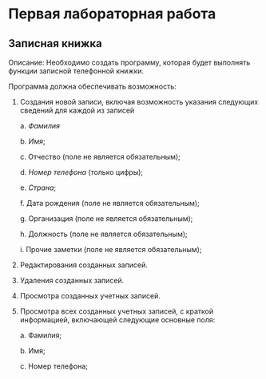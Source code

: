 # Первая лабораторная работа
## **Записная книжка**
Описание:
Необходимо создать программу, которая будет выполнять функции записной телефонной книжки. 

Программа должна обеспечивать возможность:

1) Создания новой записи, включая возможность указания следующих сведений для каждой из записей

    a. _Фамилия_ 
    
    b. _Имя_;

    c. Отчество (поле не является обязательным);

    d. _Номер телефона_ (только цифры);

    e. _Страна_;

    f. Дата рождения (поле не является обязательным);

    g. Организация (поле не является обязательным);

    h. Должность (поле не является обязательным);

    i. Прочие заметки (поле не является обязательным);

2) Редактирования созданных записей.
3) Удаления созданных записей.
4) Просмотра созданных учетных записей.
5) Просмотра всех созданных учетных записей, с краткой информацией, включающей следующие основные поля:

    a. Фамилия;
    
    b. Имя;

    c. Номер телефона;